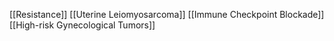 [[Resistance]]
[[Uterine Leiomyosarcoma]]
[[Immune Checkpoint Blockade]]
[[High-risk Gynecological Tumors]]

